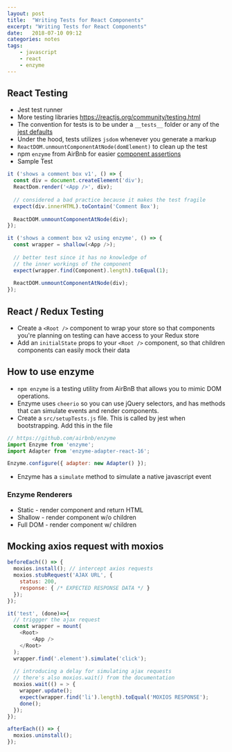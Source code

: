 ```yaml
---
layout: post
title:  "Writing Tests for React Components"
excerpt: "Writing Tests for React Components"
date:   2018-07-10 09:12
categories: notes
tags:
    - javascript
    - react
    - enzyme
---
```


## React Testing
* Jest test runner
* More testing libraries https://reactjs.org/community/testing.html
* The convention for tests is to be under a `__tests__` folder or any of the [jest defaults](https://jestjs.io/docs/en/configuration#testmatch-array-string)
* Under the hood, tests utilizes `jsdom` whenever you generate a markup
* `ReactDOM.unmountComponentAtNode(domElement)` to clean up the test
* npm `enzyme` from AirBnb for easier [component assertions](http://airbnb.io/enzyme/docs/api/)
* Sample Test

```javascript
it ('shows a comment box v1', () => {
  const div = document.createElement('div');
  ReactDom.render('<App />', div);
  
  // considered a bad practice because it makes the test fragile  
  expect(div.innerHTML).toContain('Comment Box');
  
  ReactDOM.unmountComponentAtNode(div);
});

it ('shows a comment box v2 using enzyme', () => {
  const wrapper = shallow(<App />);
  
  // better test since it has no knowledge of
  // the inner workings of the component
  expect(wrapper.find(Component).length).toEqual(1);
  
  ReactDOM.unmountComponentAtNode(div);
});
```

## React / Redux Testing
* Create a `<Root />` component to wrap your store so that components you're planning on testing can have access to your Redux store
* Add an `initialState` props to your `<Root />` component, so that children components can easily mock their data 

## How to use enzyme
* `npm enzyme` is a testing utility from AirBnB that allows you to mimic DOM operations.  
* Enzyme uses `cheerio` so you can use jQuery selectors, and has methods that can simulate events and render components.
* Create a `src/setupTests.js` file.  This is called by jest when bootstrapping. Add this in the file

```javascript
// https://github.com/airbnb/enzyme
import Enzyme from 'enzyme';
import Adapter from 'enzyme-adapter-react-16';

Enzyme.configure({ adapter: new Adapter() });
```

* Enzyme has a `simulate` method to simulate a native javascript event

### Enzyme Renderers
* Static - render component and return  HTML
* Shallow - render component w/o children
* Full DOM - render component w/ children

## Mocking axios request with moxios
```javascript
beforeEach(() => {
  moxios.install(); // intercept axios requests
  moxios.stubRequest('AJAX URL', {
    status: 200,
    response: { /* EXPECTED RESPONSE DATA */ }
  });
});

it('test', (done)=>{
  // triggger the ajax request
  const wrapper = mount(
	<Root>
		<App />
	</Root>
  );
  wrapper.find('.element').simulate('click');
  
  // introducing a delay for simulating ajax requests
  // there's also moxios.wait() from the documentation
  moxios.wait(() = > {
    wrapper.update();
    expect(wrapper.find('li').length).toEqual('MOXIOS RESPONSE');
    done();
  });
});

afterEach(() => {
  moxios.uninstall();
});
```
